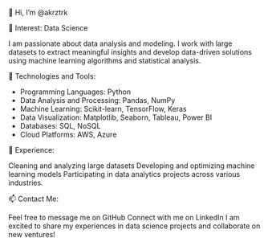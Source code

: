 👋 Hi, I’m @akrztrk

👀 Interest: Data Science

I am passionate about data analysis and modeling. I work with large datasets to extract meaningful insights and develop data-driven solutions using machine learning algorithms and statistical analysis.

🔧 Technologies and Tools:

- Programming Languages: Python
- Data Analysis and Processing: Pandas, NumPy
- Machine Learning: Scikit-learn, TensorFlow, Keras
- Data Visualization: Matplotlib, Seaborn, Tableau, Power BI
- Databases: SQL, NoSQL
- Cloud Platforms: AWS, Azure

💼 Experience:

Cleaning and analyzing large datasets
Developing and optimizing machine learning models
Participating in data analytics projects across various industries.

📫 Contact Me:

Feel free to message me on GitHub
Connect with me on LinkedIn
I am excited to share my experiences in data science projects and collaborate on new ventures!


<!---
akrztrk/akrztrk is a ✨ special ✨ repository because its `README.md` (this file) appears on your GitHub profile.
You can click the Preview link to take a look at your changes.
--->
